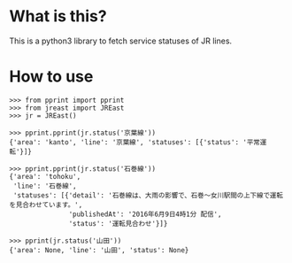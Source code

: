 # What is this?

This is a python3 library to fetch service statuses of JR lines.


# How to use

```
>>> from pprint import pprint
>>> from jreast import JREast
>>> jr = JREast()

>>> pprint.pprint(jr.status('京葉線'))
{'area': 'kanto', 'line': '京葉線', 'statuses': [{'status': '平常運転'}]}

>>> pprint.pprint(jr.status('石巻線'))
{'area': 'tohoku',
 'line': '石巻線',
 'statuses': [{'detail': '石巻線は、大雨の影響で、石巻～女川駅間の上下線で運転を見合わせています。',
               'publishedAt': '2016年6月9日4時1分 配信',
               'status': '運転見合わせ'}]}

>>> pprint(jr.status('山田'))
{'area': None, 'line': '山田', 'status': None}
```
